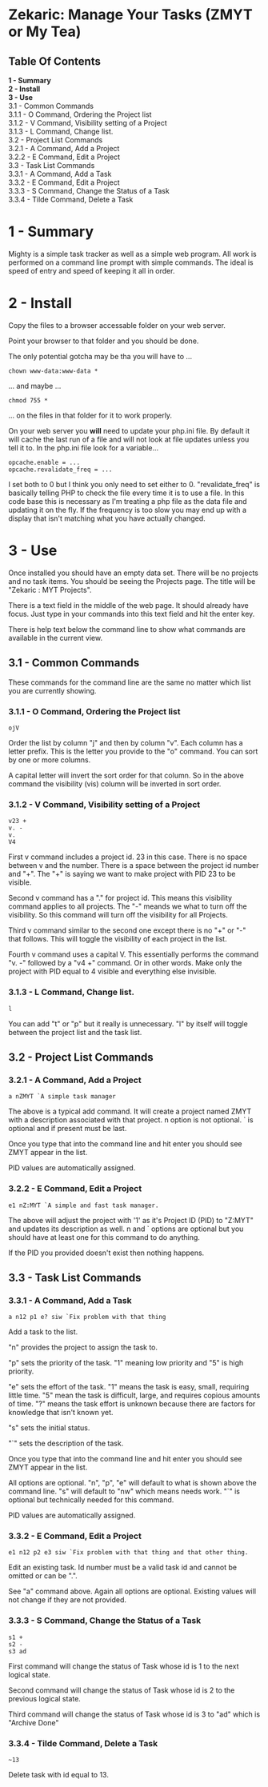 
# Zekaric: Manage Your Tasks (ZMYT or My Tea)

## Table Of Contents
**1 - Summary**<br />
**2 - Install**<br />
**3 - Use**<br />
 3.1 - Common Commands<br />
  3.1.1 - O Command, Ordering the Project list<br />
  3.1.2 - V Command, Visibility setting of a Project<br />
  3.1.3 - L Command, Change list.<br />
 3.2 - Project List Commands<br />
  3.2.1 - A Command, Add a Project<br />
  3.2.2 - E Command, Edit a Project<br />
 3.3 - Task List Commands<br />
  3.3.1 - A Command, Add a Task<br />
  3.3.2 - E Command, Edit a Project<br />
  3.3.3 - S Command, Change the Status of a Task<br />
  3.3.4 - Tilde Command, Delete a Task<br />

# 1 - Summary

Mighty is a simple task tracker as well as a simple web program.  All work is performed on a command line prompt with simple commands.  The ideal is speed of entry and speed of keeping it all in order.

# 2 - Install

Copy the files to a browser accessable folder on your web server.

Point your browser to that folder and you should be done.

The only potential gotcha may be tha you will have to ...

```
chown www-data:www-data *
```

... and maybe ...

```
chmod 755 *
```

... on the files in that folder for it to work properly.

On your web server you **will** need to update your php.ini file.  By default it will cache the last run of a file and will not look at file updates unless you tell it to.  In the php.ini file look for a variable...

```
opcache.enable = ...
opcache.revalidate_freq = ...
```

I set both to 0 but I think you only need to set either to 0.  "revalidate_freq" is basically telling PHP to check the file every time it is to use a file.  In this code base this is necessary as I'm treating a php file as the data file and updating it on the fly.  If the frequency is too slow you may end up with a display that isn't matching what you have actually changed.

# 3 - Use

Once installed you should have an empty data set.  There will be no projects and no task items.  You should be seeing the Projects page.  The title will be "Zekaric : MYT Projects".

There is a text field in the middle of the web page.  It should already have focus.  Just type in your commands into this text field and hit the enter key.

There is help text below the command line to show what commands are available in the current view.

## 3.1 - Common Commands

These commands for the command line are the same no matter which list you are currently showing.

### 3.1.1 - O Command, Ordering the Project list

```
ojV
```

Order the list by column "j" and then by column "v".  Each column has a letter prefix.  This is the letter you provide to the "o" command.  You can sort by one or more columns.

A capital letter will invert the sort order for that column.  So in the above command the visibility (vis) column will be inverted in sort order.

### 3.1.2 - V Command, Visibility setting of a Project

```
v23 +
v. -
v.
V4
```

First v command includes a project id.  23 in this case.  There is no space between v and the number.  There is a space between the project id number and "+".  The "+" is saying we want to make project with PID 23 to be visible.

Second v command has a "." for project id.  This means this visibility command applies to all projects.  The "-" meands we what to turn off the visibility.  So this command will turn off the visibility for all Projects.

Third v command similar to the second one except there is no "+" or "-" that follows.  This will toggle the visibility of each project in the list.

Fourth v command uses a capital V.  This essentially performs the command "v. -" followed by a "v4 +" command.  Or in other words.  Make only the project with PID equal to 4 visible and everything else invisible.

### 3.1.3 - L Command, Change list.

```
l
```

You can add "t" or "p" but it really is unnecessary.  "l" by itself will toggle between the project list and the task list.

## 3.2 - Project List Commands

### 3.2.1 - A Command, Add a Project

```
a nZMYT `A simple task manager
```

The above is a typical add command.  It will create a project named ZMYT with a description associated with that project.  n option is not optional.  ` is optional and if present must be last.

Once you type that into the command line and hit enter you should see ZMYT appear in the list.

PID values are automatically assigned.

### 3.2.2 - E Command, Edit a Project

```
e1 nZ:MYT `A simple and fast task manager.
```

The above will adjust the project with '1' as it's Project ID (PID) to "Z:MYT" and updates its description as well.  n and ` options are optional but you should have at least one for this command to do anything.

If the PID you provided doesn't exist then nothing happens.

## 3.3 - Task List Commands

### 3.3.1 - A Command, Add a Task

```
a n12 p1 e? siw `Fix problem with that thing
```

Add a task to the list.

"n" provides the project to assign the task to.

"p" sets the priority of the task.  "1" meaning low priority and "5" is high priority.

"e" sets the effort of the task.  "1" means the task is easy, small, requiring little time.  "5" mean the task is difficult, large, and requires copious amounts of time.  "?" means the task effort is unknown because there are factors for knowledge that isn't known yet.

"s" sets the initial status.

"`" sets the description of the task.

Once you type that into the command line and hit enter you should see ZMYT appear in the list.

All options are optional.  "n", "p", "e" will default to what is shown above the command line.  "s" will default to "nw" which means needs work.  "`" is optional but technically needed for this command.

PID values are automatically assigned.

### 3.3.2 - E Command, Edit a Project

```
e1 n12 p2 e3 siw `Fix problem with that thing and that other thing.
```

Edit an existing task.  Id number must be a valid task id and cannot be omitted or can be ".".

See "a" command above.  Again all options are optional.  Existing values will not change if they are not provided.

### 3.3.3 - S Command, Change the Status of a Task

```
s1 +
s2 -
s3 ad
```

First command will change the status of Task whose id is 1 to the next logical state.

Second command will change the status of Task whose id is 2 to the previous logical state.

Third command will change the status of Task whose id is 3 to "ad" which is "Archive Done"

### 3.3.4 - Tilde Command, Delete a Task

```
~13
```

Delete task with id equal to 13.
